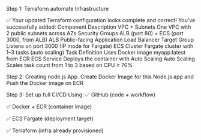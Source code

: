 Step 1: Terraform automate Infrastructure

✅ Your updated Terraform configuration looks complete and correct! You’ve successfully added:
Component           Description
VPC + Subnets       One VPC with 2 public subnets across AZs
Security Groups     ALB (port 80) + ECS (port 3000, from ALB)
ALB             Public-facing Application Load Balancer
Target Group            Listens on port 3000 (IP mode for Fargate)
ECS Cluster         Fargate cluster with 1–3 tasks (auto scaling)
Task Definition     Uses Docker image myapp:latest from ECR
ECS Service         Deploys the container with Auto Scaling
Auto Scaling            Scales task count from 1 to 3 based on CPU ≥ 70%

Step 2: Creating node.js App. Create Docker Image for this Node.js app and Push the Docker image on ECR 


Step 3: Set up full CI/CD
Using:
✅ GitHub (code + workflow)


✅ Docker + ECR (container image)


✅ ECS Fargate (deployment target)


✅ Terraform (infra already provisioned)


